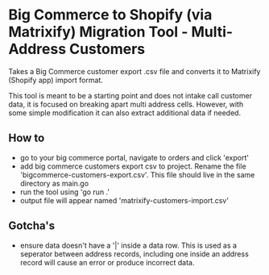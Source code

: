 # Big Commerce to Shopify (via Matrixify) Migration Tool - Multi-Address Customers

Takes a Big Commerce customer export .csv file and converts it to Matrixify (Shopify app) import format.

This tool is meant to be a starting point and does not intake call customer data, it is focused on breaking apart multi address cells. However, with some simple modification it can also extract additional data if needed.

## How to
* go to your big commerce portal, navigate to orders and click 'export'
* add big commerce customers export csv to project. Rename the file 'bigcommerce-customers-export.csv'. This file should live in the same directory as main.go
* run the tool using 'go run .'
* output file will appear named 'matrixify-customers-import.csv'

## Gotcha's
* ensure data doesn't have a '|' inside a data row. This is used as a seperator between address records, including one inside an address record will cause an error or produce incorrect data.